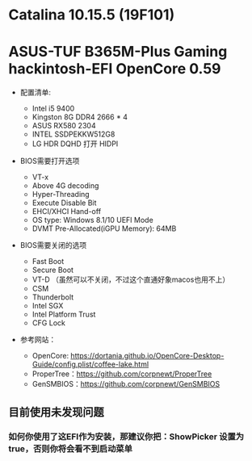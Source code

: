 # Catalina 10.15.5 (19F101)
# ASUS-TUF B365M-Plus Gaming hackintosh-EFI OpenCore 0.59

 - 配置清单: 
   - Intel i5 9400
   - Kingston 8G DDR4 2666 * 4
   - ASUS RX580 2304
   - INTEL SSDPEKKW512G8
   - LG HDR DQHD 打开 HIDPI


- BIOS需要打开选项
  - VT-x
  - Above 4G decoding
  - Hyper-Threading
  - Execute Disable Bit
  - EHCI/XHCI Hand-off
  - OS type: Windows 8.1/10 UEFI Mode
  - DVMT Pre-Allocated(iGPU Memory): 64MB



- BIOS需要关闭的选项
  - Fast Boot
  - Secure Boot
  - VT-D （虽然可以不关闭，不过这个直通好象macos也用不上）
  - CSM
  - Thunderbolt
  - Intel SGX
  - Intel Platform Trust
  - CFG Lock



- 参考网站：
    - OpenCore: https://dortania.github.io/OpenCore-Desktop-Guide/config.plist/coffee-lake.html
    - ProperTree：https://github.com/corpnewt/ProperTree
    - GenSMBIOS：https://github.com/corpnewt/GenSMBIOS

## 目前使用未发现问题
### 如何你使用了这EFI作为安装，那建议你把：ShowPicker 设置为true，否则你将会看不到启动菜单
